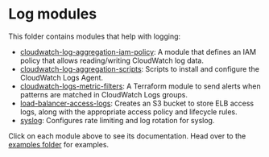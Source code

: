 # Log modules

This folder contains modules that help with logging:

* [cloudwatch-log-aggregation-iam-policy](./cloudwatch-log-aggregation-iam-policy): A module that defines
  an IAM policy that allows reading/writing CloudWatch log data.
* [cloudwatch-log-aggregation-scripts](./cloudwatch-log-aggregation-scripts): Scripts to install and
  configure the CloudWatch Logs Agent.
* [cloudwatch-logs-metric-filters](./cloudwatch-logs-metric-filters): A Terraform module to send alerts when patterns are matched in CloudWatch Logs groups.
* [load-balancer-access-logs](./load-balancer-access-logs): Creates an S3 bucket to store ELB access logs, along with the appropriate access policy and lifecycle rules.
* [syslog](./syslog): Configures rate limiting and log rotation for syslog.

Click on each module above to see its documentation. Head over to the [examples folder](/examples) for examples.
